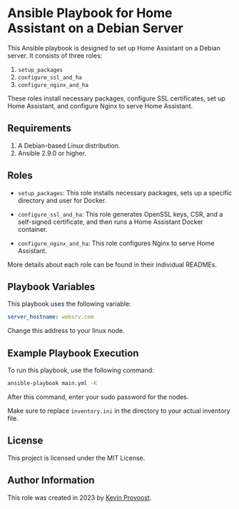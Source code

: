 # Ansible Playbook for Home Assistant on a Debian Server

This Ansible playbook is designed to set up Home Assistant on a Debian server. It consists of three roles: 

1. `setup_packages`
2. `configure_ssl_and_ha`
3. `configure_nginx_and_ha`

These roles install necessary packages, configure SSL certificates, set up Home Assistant, and configure Nginx to serve Home Assistant. 

## Requirements

1. A Debian-based Linux distribution.
2. Ansible 2.9.0 or higher.

## Roles

- `setup_packages`: This role installs necessary packages, sets up a specific directory and user for Docker.

- `configure_ssl_and_ha`: This role generates OpenSSL keys, CSR, and a self-signed certificate, and then runs a Home Assistant Docker container.

- `configure_nginx_and_ha`: This role configures Nginx to serve Home Assistant.

More details about each role can be found in their individual READMEs.

## Playbook Variables

This playbook uses the following variable:

```yml
server_hostname: websrv.com
```

Change this address to your linux node.

## Example Playbook Execution

To run this playbook, use the following command:

```bash
ansible-playbook main.yml -K
```
After this command, enter your sudo password for the nodes.

Make sure to replace `inventory.ini` in the directory to your actual inventory file.

## License

This project is licensed under the MIT License.

## Author Information

This role was created in 2023 by [Kevin Provoost](mailto:kevin.provoost@student.howest.be).